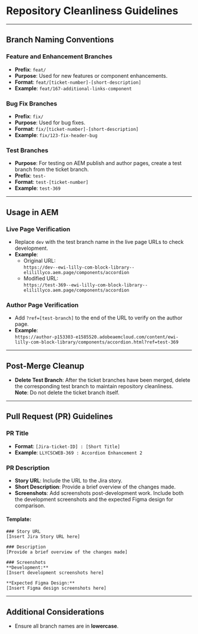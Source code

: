 # Repository Cleanliness Guidelines

---

## Branch Naming Conventions

### Feature and Enhancement Branches
- **Prefix**: `feat/`
- **Purpose**: Used for new features or component enhancements.
- **Format**: `feat/[ticket-number]-[short-description]`
- **Example**: `feat/167-additional-links-component`

### Bug Fix Branches
- **Prefix**: `fix/`
- **Purpose**: Used for bug fixes.
- **Format**: `fix/[ticket-number]-[short-description]`
- **Example**: `fix/123-fix-header-bug`

### Test Branches
- **Purpose**: For testing on AEM publish and author pages, create a test branch from the ticket branch.
- **Prefix**: `test-`
- **Format**: `test-[ticket-number]`
- **Example**: `test-369`

---

## Usage in AEM

### Live Page Verification
- Replace `dev` with the test branch name in the live page URLs to check development.
- **Example**:
  - Original URL:  
    `https://dev--ewi-lilly-com-block-library--elilillyco.aem.page/components/accordion`
  - Modified URL:  
    `https://test-369--ewi-lilly-com-block-library--elilillyco.aem.page/components/accordion`

### Author Page Verification
- Add `?ref=[test-branch]` to the end of the URL to verify on the author page.
- **Example**:  
  `https://author-p153303-e1585520.adobeaemcloud.com/content/ewi-lilly-com-block-library/components/accordion.html?ref=test-369`

---

## Post-Merge Cleanup
- **Delete Test Branch**: After the ticket branches have been merged, delete the corresponding test branch to maintain repository cleanliness.  
  **Note**: Do not delete the ticket branch itself.

---

## Pull Request (PR) Guidelines

### PR Title
- **Format**: `[Jira-ticket-ID] : [Short Title]`
- **Example**: `LLYCSCWEB-369 : Accordion Enhancement 2`

### PR Description
- **Story URL**: Include the URL to the Jira story.
- **Short Description**: Provide a brief overview of the changes made.
- **Screenshots**: Add screenshots post-development work. Include both the development screenshots and the expected Figma design for comparison.

#### Template:
```
### Story URL
[Insert Jira Story URL here]

### Description
[Provide a brief overview of the changes made]

### Screenshots
**Development:**
[Insert development screenshots here]

**Expected Figma Design:**
[Insert Figma design screenshots here]
```

---

## Additional Considerations
- Ensure all branch names are in **lowercase**.